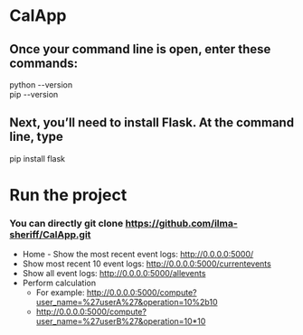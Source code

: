 # CalApp

## Once your command line is open, enter these commands:
python --version <br/>
pip --version

## Next, you’ll need to install Flask. At the command line, type
pip install flask

# Run the project
### You can directly git clone https://github.com/ilma-sheriff/CalApp.git
* Home - Show the most recent event logs: http://0.0.0.0:5000/
* Show most recent 10 event logs: http://0.0.0.0:5000/currentevents
* Show all event logs: http://0.0.0.0:5000/allevents
* Perform calculation
  * For example: http://0.0.0.0:5000/compute?user_name=%27userA%27&operation=10%2b10 
  * http://0.0.0.0:5000/compute?user_name=%27userB%27&operation=10*10
